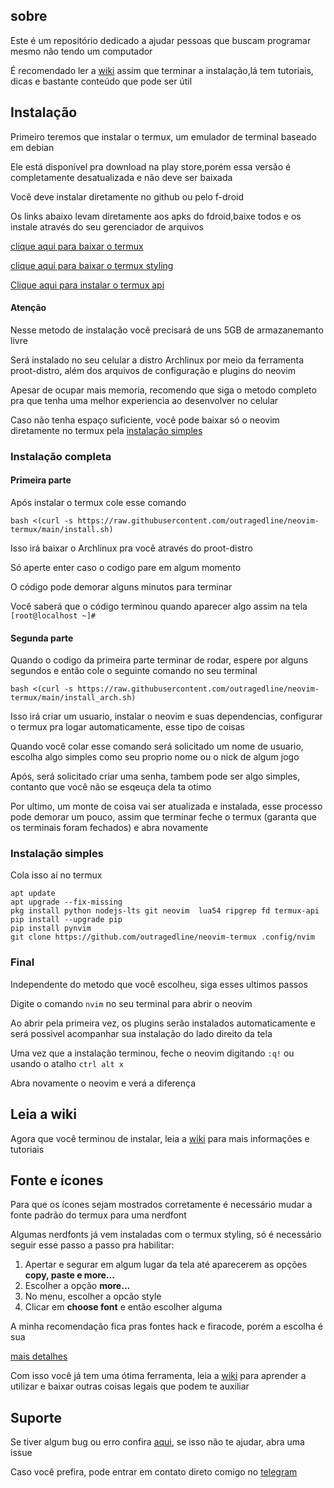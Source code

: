 ## sobre

Este é um repositório  dedicado a ajudar pessoas que buscam programar mesmo  não tendo um computador

É recomendado ler a [wiki](https://github.com/outragedline/neovim-termux/wiki) assim que terminar a instalação,lá tem tutoriais, dicas e bastante conteúdo que pode ser útil

## Instalação

Primeiro teremos que  instalar o termux, um emulador de terminal baseado em debian

Ele está disponível pra download na  play store,porém essa versão é completamente desatualizada e não deve ser baixada

Você deve instalar diretamente no  github ou pelo f-droid


Os links abaixo levam diretamente aos apks do fdroid,baixe todos e os instale através do seu gerenciador de arquivos

[clique aqui para baixar o termux](https://f-droid.org/repo/com.termux_118.apk)

[clique aqui para baixar o termux styling](https://f-droid.org/repo/com.termux.styling_29.apk)

[Clique aqui para instalar o termux api](https://f-droid.org/repo/com.termux.api_51.apk)



#### Atenção
Nesse metodo de instalação você precisará de uns 5GB de armazanemanto livre

Será instalado no seu celular a distro Archlinux por meio da ferramenta proot-distro, além dos arquivos de configuração e plugins do neovim

Apesar de ocupar mais memoria, recomendo que siga o metodo completo pra que tenha uma melhor experiencia ao desenvolver no celular 

Caso não tenha espaço suficiente, você pode baixar só o neovim diretamente no termux pela [instalação simples](#instalaçao-simples)

### Instalação completa
#### Primeira parte
Após instalar o termux cole esse comando
```
bash <(curl -s https://raw.githubusercontent.com/outragedline/neovim-termux/main/install.sh)
```

Isso irá baixar o Archlinux pra você através do proot-distro

Só aperte enter caso o codigo pare em algum momento

O código pode demorar alguns minutos para terminar

Você saberá que o código terminou quando aparecer algo assim na tela `[root@localhost ~]#`

#### Segunda parte
Quando o codigo da primeira parte terminar de rodar, espere por alguns segundos e então cole o seguinte comando no seu terminal
```
bash <(curl -s https://raw.githubusercontent.com/outragedline/neovim-termux/main/install_arch.sh)
```
Isso irá criar um usuario, instalar o neovim e suas dependencias, configurar o termux pra logar automaticamente, esse tipo de coisas

Quando você colar esse comando será solicitado um nome de usuario, escolha algo simples como seu proprio nome ou o nick de algum jogo


Após, será solicitado criar uma senha, tambem pode ser algo simples, contanto que você não se esqeuça dela ta otimo

Por ultimo, um monte de coisa vai ser atualizada e instalada, esse processo pode demorar um pouco, assim que terminar feche o termux (garanta que os terminais foram fechados) e abra novamente

### Instalação simples
Cola isso aí no termux
```
apt update
apt upgrade --fix-missing
pkg install python nodejs-lts git neovim  lua54 ripgrep fd termux-api
pip install --upgrade pip
pip install pynvim
git clone https://github.com/outragedline/neovim-termux .config/nvim
```

### Final
Independente do metodo que você escolheu, siga esses ultimos passos

Digite o comando `nvim` no seu terminal para abrir o neovim

Ao abrir pela primeira vez, os plugins serão instalados automaticamente e será possivel acompanhar sua instalação do lado direito da tela

Uma vez que a instalação terminou, feche o neovim digitando `:q!` ou usando o atalho `ctrl alt x`

Abra novamente o neovim e verá a diferença


## Leia a wiki
Agora que você terminou de instalar, leia a [wiki](https://github.com/outragedline/neovim-termux/wiki) para mais informações e tutoriais

## Fonte e ícones
Para que os ícones sejam mostrados corretamente é necessário mudar a fonte padrão do termux para uma nerdfont

Algumas nerdfonts já vem instaladas com o  termux styling,  só é necessário seguir esse passo a passo pra habilitar:

1. Apertar e segurar em algum lugar da tela até aparecerem as opções __copy, paste e more...__
1. Escolher a opção __more...__ 
1. No menu, escolher a opcão style
1. Clicar em __choose font__ e então escolher alguma

A minha recomendação fica pras fontes hack e firacode, porém a escolha é sua

[mais detalhes](https://github.com/outragedline/neovim-termux/wiki/Termux#personaliza%C3%A7%C3%A3o)



Com isso você já tem uma ótima ferramenta, leia a [wiki](https://github.com/outragedline/neovim-termux/wiki) para aprender a utilizar e baixar outras coisas legais que podem te  auxiliar


##  Suporte
Se tiver algum bug ou erro confira [aqui](https://github.com/outragedline/neovim-termux/wiki/Poss%C3%ADveis-erros-e-bugs), se isso não te ajudar, abra uma issue


Caso você prefira, pode entrar em contato direto comigo no [telegram](https://t.me/Outragedline)
